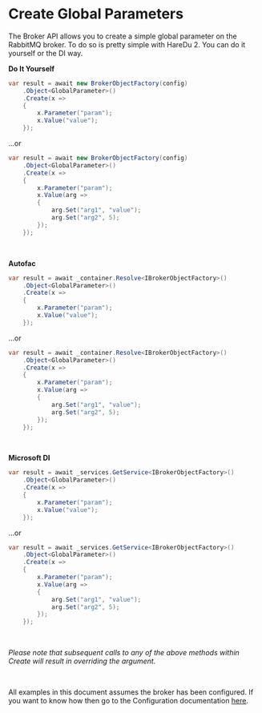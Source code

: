 # Create Global Parameters

The Broker API allows you to create a simple global parameter on the RabbitMQ broker. To do so is pretty simple with HareDu 2. You can do it yourself or the DI way.

**Do It Yourself**

```c#
var result = await new BrokerObjectFactory(config)
    .Object<GlobalParameter>()
    .Create(x =>
    {
        x.Parameter("param");
        x.Value("value");
    });
```
...or

```c#
var result = await new BrokerObjectFactory(config)
    .Object<GlobalParameter>()
    .Create(x =>
    {
        x.Parameter("param");
        x.Value(arg =>
        {
            arg.Set("arg1", "value");
            arg.Set("arg2", 5);
        });
    });
```

<br>

**Autofac**

```c#
var result = await _container.Resolve<IBrokerObjectFactory>()
    .Object<GlobalParameter>()
    .Create(x =>
    {
        x.Parameter("param");
        x.Value("value");
    });
```
...or

```c#
var result = await _container.Resolve<IBrokerObjectFactory>()
    .Object<GlobalParameter>()
    .Create(x =>
    {
        x.Parameter("param");
        x.Value(arg =>
        {
            arg.Set("arg1", "value");
            arg.Set("arg2", 5);
        });
    });
```

<br>

**Microsoft DI**

```c#
var result = await _services.GetService<IBrokerObjectFactory>()
    .Object<GlobalParameter>()
    .Create(x =>
    {
        x.Parameter("param");
        x.Value("value");
    });
```
...or

```c#
var result = await _services.GetService<IBrokerObjectFactory>()
    .Object<GlobalParameter>()
    .Create(x =>
    {
        x.Parameter("param");
        x.Value(arg =>
        {
            arg.Set("arg1", "value");
            arg.Set("arg2", 5);
        });
    });
```

<br>

*Please note that subsequent calls to any of the above methods within Create will result in overriding the argument.*

<br>

All examples in this document assumes the broker has been configured. If you want to know how then go to the Configuration documentation [here](https://github.com/ahives/HareDu2/blob/master/docs/deprecated/configuration.md).

